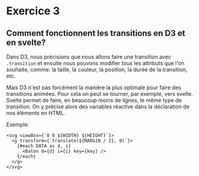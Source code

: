 # Exercice 3

## Comment fonctionnent les transitions en D3 et en svelte?

Dans D3, nous précisions que nous allons faire une transition avec ``.transition`` et ensuite nous pouvons modifier tous les attributs que l'on souhaite, comme: la taille, la couleur, la position, la durée de la transition, etc.

Mais D3 n'est pas forcément la manière la plus optimale pour faire des transitions animées. Pour cela on peut se tourner, par exemple, vers svelte. Svelte permet de faire, en beaucoup moins de lignes, le même type de transition. On y précise alors des variables réactive dans la déclaration de nos éléments en HTML.

Exemple:
```
<svg viewBox={`0 0 ${WIDTH} ${HEIGHT}`}>
  <g transform={`translate(${MARGIN / 2}, 0)`}>
    {#each DATA as d, i}
      <Baton d={d} i={i} key={key} />
    {/each}
  </g>
</svg>
```
